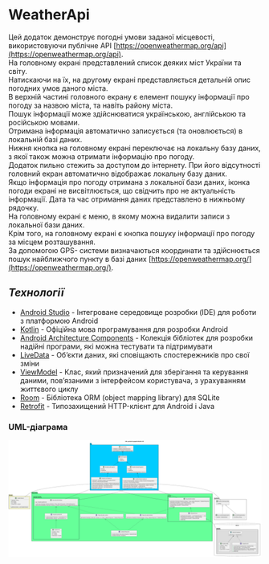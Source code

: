# **WeatherApi**
Цей додаток демонструє погодні умови заданої місцевості, використовуючи публічне API [https://openweathermap.org/api](https://openweathermap.org/api).   
На головному екрані представлений список деяких міст України та світу.    
Натискаючи на їх, на другому екрані представляється детальній опис погодних умов даного міста.   
В верхній частині головного екрану є елемент пошуку інформації про погоду за назвою міста, та навіть району міста.   
Пошук інформації може здійснюватися українською, англійською та російською мовами.   
Отримана інформація автоматично записується (та оновлюється) в локальній базі даних.    
Нижня кнопка на головному екрані переключає на локальну базу даних, з якої також можна отримати інформацію про погоду.   
Додаток пильно стежить за доступом до інтернету. При його відсутності головний екран автоматично відображає локальну базу даних.   
Якщо інформація про погоду отримана з локальної бази даних, іконка погоди екрані не висвітлюється, 
що свідчить про не актуальність інформації. Дата та час отримання даних представлено в нижньому рядочку.   
На головному екрані є меню, в якому можна видалити записи з локальної бази даних.   
Крім того, на головному екрані є кнопка пошуку інформації про погоду за місцем розташування.   
За допомогою GPS- системи визначаються координати та здійснюється пошук найближчого пункту в базі даних [https://openweathermap.org/](https://openweathermap.org/).   

## *Технології*
* [Android Studio](https://developer.android.com/studio) - Інтегроване середовище розробки (IDE) для роботи з платформою Android
* [Kotlin](https://kotlinlang.org/) - Офіційна мова програмування для розробки Android
* [Android Architecture Components](https://developer.android.com/topic/architecture) - Колекція бібліотек для розробки надійні програми, 
які можна тестувати та підтримувати
* [LiveData](https://developer.android.com/topic/libraries/architecture/livedata) - Об’єкти даних, які сповіщають спостережників про свої зміни
* [ViewModel](https://developer.android.com/topic/libraries/architecture/viewmodel) - Клас, який призначений для зберігання та керування даними, пов’язаними з інтерфейсом користувача, 
з урахуванням життєвого циклу
* [Room](https://developer.android.com/training/data-storage/room) - Бібліотека ORM (object mapping library) для SQLite
* [Retrofit](https://square.github.io/retrofit/) - Типозахищений HTTP-клієнт для Android i Java
  
### UML-діаграма
![](UML_diagram.png)

